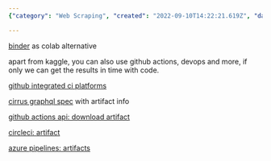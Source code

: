 ```yaml
---
{"category": "Web Scraping", "created": "2022-09-10T14:22:21.619Z", "date": "2022-09-10 14:22:21", "description": "This article delves into techniques for circumventing internet limitations, obtaining YouTube video downloads, and web scraping from restricted sites. It suggests employing platforms like Binder as replacements to Google Colab, while also examining an assortment of Continuous Integration (CI) services offered by GitHub and other providers including CircleCI and Azure Pipelines. The article emphasizes the significance of accessing results promptly through coding.", "modified": "2022-09-12T16:38:10.842Z", "tags": ["bypassing internet restrictions", "YouTube video downloaders", "web scraping", "Binder alternative to Google Colab", "Continuous Integration services", "GitHub CI", "CircleCI and Azure Pipelines"], "title": "Gfw Circumvention, Download Youtube Videos, Scrape Banned Websites"}

---
```


[binder](https://mybinder.org/) as colab alternative

apart from kaggle, you can also use github actions, devops and more, if only we can get the results in time with code.

[github integrated ci platforms](https://github.com/marketplace?category=continuous-integration)

[cirrus graphql spec](https://github.com/cirruslabs/cirrus-ci-web/blob/master/schema.gql) with artifact info

[github actions api: download artifact](https://docs.github.com/en/rest/actions/artifacts#download-an-artifact)

[circleci: artifact](https://circleci.com/docs/api/v1/index.html#artifacts)

[azure pipelines: artifacts](https://docs.microsoft.com/en-us/rest/api/azure/devops/pipelines/artifacts?view=azure-devops-rest-6.0)
